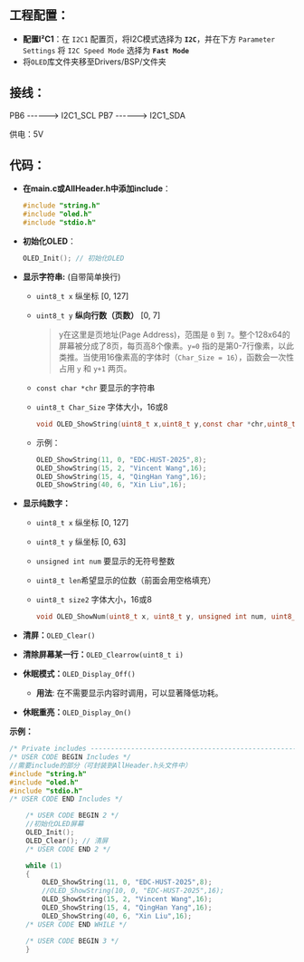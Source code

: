 ## 工程配置：

- **配置I²C1**：在 `I2C1` 配置页，将I2C模式选择为 **`I2C`**，并在下方 `Parameter Settings` 将 `I2C Speed Mode` 选择为 **`Fast Mode`**
- 将`OLED`库文件夹移至Drivers/BSP/文件夹

## 接线：

PB6     ------> I2C1_SCL
PB7     ------> I2C1_SDA

供电：5V

## 代码：

- **在main.c或AllHeader.h中添加include**：

  ```c
  #include "string.h"
  #include "oled.h"
  #include "stdio.h"
  ```

- **初始化OLED**：

  ```c
  OLED_Init(); // 初始化OLED
  ```
  
- **显示字符串:** (自带简单换行)

  - `uint8_t x` 纵坐标 [0, 127]

  - `uint8_t y` **纵向行数（页数）** [0, 7]

    > y在这里是页地址(Page Address)，范围是 `0` 到 `7`。整个128x64的屏幕被分成了8页，每页高8个像素。`y=0` 指的是第0-7行像素，以此类推。当使用16像素高的字体时（`Char_Size = 16`），函数会一次性占用 `y` 和 `y+1` 两页。

  - `const char *chr` 要显示的字符串

  - `uint8_t Char_Size` 字体大小，16或8

    ```c
    void OLED_ShowString(uint8_t x,uint8_t y,const char *chr,uint8_t Char_Size)
    ```

  - 示例：

    ```c
    OLED_ShowString(11, 0, "EDC-HUST-2025",8);
    OLED_ShowString(15, 2, "Vincent Wang",16);
    OLED_ShowString(15, 4, "QingHan Yang",16);
    OLED_ShowString(40, 6, "Xin Liu",16);
    ```

- **显示纯数字：**

  - `uint8_t x` 纵坐标 [0, 127]

  - `uint8_t y` 纵坐标  [0, 63]

  - `unsigned int num` 要显示的无符号整数

  - `uint8_t len`希望显示的位数（前面会用空格填充）

  - `uint8_t size2` 字体大小，16或8

    ```c
    void OLED_ShowNum(uint8_t x, uint8_t y, unsigned int num, uint8_t len, uint8_t size2);
    ```

- **清屏：**`OLED_Clear()`
- **清除屏幕某一行：**`OLED_Clearrow(uint8_t i)`
- **休眠模式：**`OLED_Display_Off()`
  - **用法**: 在不需要显示内容时调用，可以显著降低功耗。
- **休眠重亮：**`OLED_Display_On()`

**示例：**

```c
/* Private includes ----------------------------------------------------------*/
/* USER CODE BEGIN Includes */
//需要include的部分（可封装到AllHeader.h头文件中）
#include "string.h"
#include "oled.h"
#include "stdio.h"
/* USER CODE END Includes */

    /* USER CODE BEGIN 2 */
    //初始化OLED屏幕
    OLED_Init();
    OLED_Clear(); // 清屏
    /* USER CODE END 2 */

    while (1)
    {
        OLED_ShowString(11, 0, "EDC-HUST-2025",8);
        //OLED_ShowString(10, 0, "EDC-HUST-2025",16);
        OLED_ShowString(15, 2, "Vincent Wang",16);
        OLED_ShowString(15, 4, "QingHan Yang",16);
        OLED_ShowString(40, 6, "Xin Liu",16);
    /* USER CODE END WHILE */

    /* USER CODE BEGIN 3 */
    }
```

